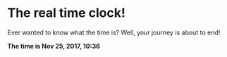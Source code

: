 # The real time clock!

Ever wanted to know what the time is? Well, your journey is about to end!

**The time is Nov 25, 2017, 10:36**
